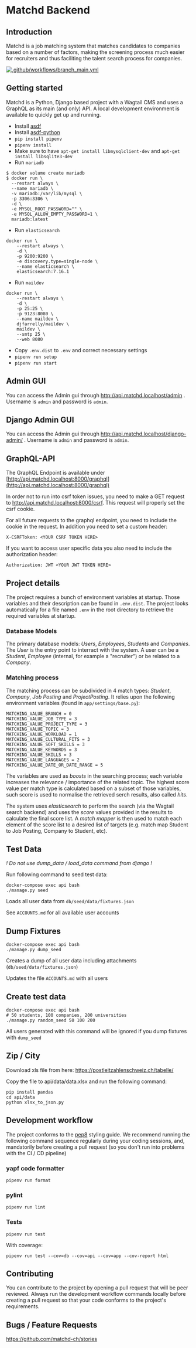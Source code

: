 # Matchd Backend

## Introduction

Matchd is a job matching system that matches candidates to companies based on a number of factors, making the screening process much easier for recruiters and thus faciliting the talent search process for companies.

[![.github/workflows/branch_main.yml](https://github.com/matchd-ch/matchd-backend/actions/workflows/branch_main.yml/badge.svg)](https://github.com/matchd-ch/matchd-backend/actions/workflows/branch_main.yml)

## Getting started

Matchd is a Python, Django based project with a Wagtail CMS and uses a GraphQL as its main (and only) API. A local development environment is available to quickly get up and running.

* Install [asdf](https://github.com/asdf-vm/asdf)
* Install [asdf-python](https://github.com/danhper/asdf-python)
* `pip install pipenv`
* `pipenv install`
* Make sure to have `apt-get install libmysqlclient-dev` and `apt-get install libsqlite3-dev`
* Run `mariadb`  
```console
$ docker volume create mariadb
$ docker run \
  --restart always \
  --name mariadb \
  -v mariadb:/var/lib/mysql \
  -p 3306:3306 \
  -d \
  -e MYSQL_ROOT_PASSWORD="" \
  -e MYSQL_ALLOW_EMPTY_PASSWORD=1 \
  mariadb:latest
```
* Run `elasticsearch`  
```console
docker run \
    --restart always \
    -d \
    -p 9200:9200 \
    -e discovery.type=single-node \
    --name elasticsearch \
    elasticsearch:7.16.1
```
* Run `maildev`  
```console
docker run \
    --restart always \
    -d \
    -p 25:25 \
    -p 9123:8080 \
    --name maildev \
    djfarrelly/maildev \
    maildev \
    --smtp 25 \
    --web 8080
```
* Copy `.env.dist` to `.env` and correct necessary settings
* `pipenv run setup`
* `pipenv run start`

## Admin GUI
You can access the Admin gui through <a href="http://api.matchd.localhost:8000/admin/"> http://api.matchd.localhost/admin </a>. Username is `admin` and password is `admin`.

## Django Admin GUI
You can access the Admin gui through <a href="http://api.matchd.localhost:8000/django-admin/"> http://api.matchd.localhost/django-admin/ </a>. Username is `admin` and password is `admin`.

## GraphQL-API
The GraphQL Endpoint is available under [http://api.matchd.localhost:8000/graphql](http://api.matchd.localhost:8000/graphql)

In order not to run into csrf token issues, you need to make a GET request to http://api.matchd.localhost:8000/csrf. This request will properly set the csrf cookie.


For all future requests to the graphql endpoint, you need to include the cookie in the request. In addition you need to set a custom header:

```
X-CSRFToken: <YOUR CSRF TOKEN HERE>
```
    
If you want to access user specific data you also need to include the authorization header:

```
Authorization: JWT <YOUR JWT TOKEN HERE>
```

## Project details

The project requires a bunch of environment variables at startup. Those variables and their description can be found in `.env.dist`. The project looks automatically for a file named `.env` in the root directory to retrieve the required variables at startup. 

### Database Models

The primary database models: *Users*, *Employees*, *Students* and *Companies*. The *User* is the entry point to interract with the system. A user can be a *Student*, *Employee* (internal, for example a "recruiter") or be related to a *Company*.


### Matching process

The matching process can be subdivided in 4 match types: *Student*, *Company*, *Job Posting* and *ProjectPosting*. It relies upon the following environment variables (found in `app/settings/base.py`):

```
MATCHING_VALUE_BRANCH = 0
MATCHING_VALUE_JOB_TYPE = 3
MATCHING_VALUE_PROJECT_TYPE = 3
MATCHING_VALUE_TOPIC = 3
MATCHING_VALUE_WORKLOAD = 1
MATCHING_VALUE_CULTURAL_FITS = 3
MATCHING_VALUE_SOFT_SKILLS = 3
MATCHING_VALUE_KEYWORDS = 3
MATCHING_VALUE_SKILLS = 3
MATCHING_VALUE_LANGUAGES = 2
MATCHING_VALUE_DATE_OR_DATE_RANGE = 5
```

The variables are used as *boosts* in the searching process; each variable increases the relevance / importance of the related topic.
The highest score value per match type is calculated based on a subset of those variables, such score is used to normalise the retrieved serch results, also called *hits*.

The system uses *elasticsearch* to perform the search (via the Wagtail search backend) and uses the *score* values provided in the results to calculate the final score list. A *match mapper* is then used to match each element of the score list to a desired list of targets (e.g. match map Student to Job Posting, Company to Student, etc).

## Test Data

*! Do not use dump_data / load_data command from django !*

Run following command to seed test data:

```console
docker-compose exec api bash
./manage.py seed
```

Loads all user data from `db/seed/data/fixtures.json`

See `ACCOUNTS.md` for all available user accounts

## Dump Fixtures

```
docker-compose exec api bash 
./manage.py dump_seed
```

Creates a dump of all user data including attachments (`db/seed/data/fixtures.json`)

Updates the file `ACCOUNTS.md` with all users

## Create test data

```
docker-compose exec api bash 
# 50 students, 100 companies, 200 universities
./manage.py random_seed 50 100 200
```

All users generated with this command will be ignored if you dump fixtures with `dump_seed`

## Zip / City

Download xls file from here: https://postleitzahlenschweiz.ch/tabelle/

Copy the file to api/data/data.xlsx and run the following command:

```
pip install pandas
cd api/data
python xlsx_to_json.py
```

## Development workflow

The project conforms to the [pep8](https://www.python.org/dev/peps/pep-0008/) styling guide. We recommend running the following command sequence regularly during your coding sessions, and, mandatorily before creating a pull request (so you don't run into problems with the CI / CD pipeline)

### yapf code formatter

```console
pipenv run format
```

### pylint

```console
pipenv run lint
```

### Tests

```console
pipenv run test
```

With coverage:

```console
pipenv run test --cov=db --cov=api --cov=app --cov-report html
```

## Contributing

You can contribute to the project by opening a pull request that will be peer reviewed. Always run the development workflow commands locally before creating a pull request so that your code conforms to the project's requirements.

## Bugs / Feature Requests

https://github.com/matchd-ch/stories
    
